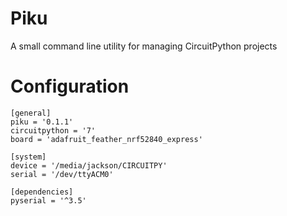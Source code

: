 # Piku
A small command line utility for managing CircuitPython projects

# Configuration
```
[general]
piku = '0.1.1'
circuitpython = '7'
board = 'adafruit_feather_nrf52840_express'

[system]
device = '/media/jackson/CIRCUITPY'
serial = '/dev/ttyACM0'

[dependencies]
pyserial = '^3.5'
```
